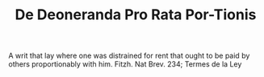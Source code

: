 ---
title: De Deoneranda Pro Rata Por-Tionis
letter: D
permalink: "/definitions/bld-de-deoneranda-pro-rata-por-tionis.html"
body: A writ that lay where one was distrained for rent that ought to be paid by others
  proportionably with him. Fitzh. Nat Brev. 234; Termes de la Ley
published_at: '2018-07-07'
source: Black's Law Dictionary 2nd Ed (1910)
layout: post
---